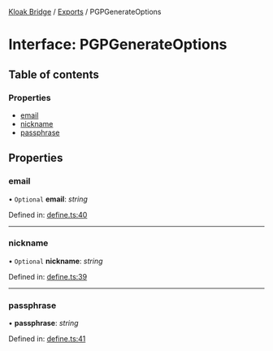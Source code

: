 [Kloak Bridge](../README.md) / [Exports](../modules.md) / PGPGenerateOptions

# Interface: PGPGenerateOptions

## Table of contents

### Properties

- [email](pgpgenerateoptions.md#email)
- [nickname](pgpgenerateoptions.md#nickname)
- [passphrase](pgpgenerateoptions.md#passphrase)

## Properties

### email

• `Optional` **email**: *string*

Defined in: [define.ts:40](https://github.com/CoNET-project/kloak-bridge/blob/85d5fd4/src/define.ts#L40)

___

### nickname

• `Optional` **nickname**: *string*

Defined in: [define.ts:39](https://github.com/CoNET-project/kloak-bridge/blob/85d5fd4/src/define.ts#L39)

___

### passphrase

• **passphrase**: *string*

Defined in: [define.ts:41](https://github.com/CoNET-project/kloak-bridge/blob/85d5fd4/src/define.ts#L41)
